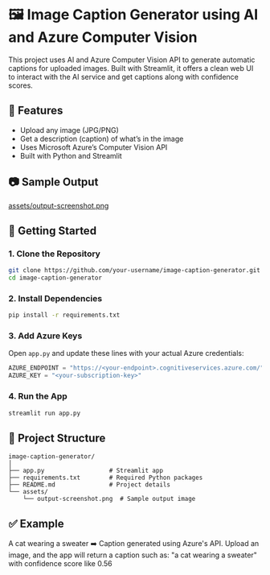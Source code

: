 # 🖼️ Image Caption Generator using AI and Azure Computer Vision


This project uses AI and Azure Computer Vision API to generate automatic captions for uploaded images. Built with Streamlit, it offers a clean web UI to interact with the AI service and get captions along with confidence scores.

## 🔧 Features

- Upload any image (JPG/PNG)
- Get a description (caption) of what’s in the image
- Uses Microsoft Azure’s Computer Vision API
- Built with Python and Streamlit

## 📷 Sample Output
[assets/output-screenshot.png](assets/output-screenshot.png)

## 🚀 Getting Started

### 1. Clone the Repository

```bash
git clone https://github.com/your-username/image-caption-generator.git
cd image-caption-generator
```

### 2. Install Dependencies

```bash
pip install -r requirements.txt
```

### 3. Add Azure Keys

Open `app.py` and update these lines with your actual Azure credentials:

```python
AZURE_ENDPOINT = "https://<your-endpoint>.cognitiveservices.azure.com/"
AZURE_KEY = "<your-subscription-key>"
```

### 4. Run the App

```bash
streamlit run app.py
```

## 📁 Project Structure

```
image-caption-generator/
│
├── app.py                  # Streamlit app
├── requirements.txt        # Required Python packages
├── README.md               # Project details
└── assets/
    └── output-screenshot.png  # Sample output image
```

## ✅ Example

A cat wearing a sweater ➡️ Caption generated using Azure's API.
Upload an image, and the app will return a caption such as:
"a cat wearing a sweater"
with confidence score like 0.56




